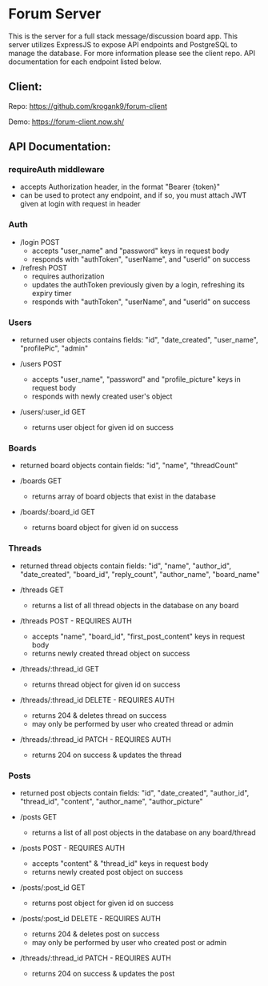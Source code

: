 # Forum Server

This is the server for a full stack message/discussion board app. This server utilizes ExpressJS to expose API endpoints and PostgreSQL to manage the database. For more information please see the client repo. API documentation for each endpoint listed below.

## Client:

Repo: https://github.com/krogank9/forum-client

Demo: https://forum-client.now.sh/

## API Documentation:

### requireAuth middleware

* accepts Authorization header, in the format "Bearer {token}"
* can be used to protect any endpoint, and if so, you must attach JWT given at login with request in header

### Auth

* /login POST
  * accepts "user_name" and "password" keys in request body
  * responds with "authToken", "userName", and "userId" on success
* /refresh POST
  * requires authorization
  * updates the authToken previously given by a login, refreshing its expiry timer
  * responds with "authToken", "userName", and "userId" on success
  
### Users

* returned user objects contains fields: "id", "date_created", "user_name", "profilePic", "admin"

* /users POST
  * accepts "user_name", "password" and "profile_picture" keys in request body
  * responds with newly created user's object
* /users/:user_id GET
  * returns user object for given id on success

### Boards

* returned board objects contain fields: "id", "name", "threadCount"

* /boards GET
  * returns array of board objects that exist in the database

* /boards/:board_id GET
  * returns board object for given id on success

### Threads

* returned thread objects contain fields: "id", "name", "author_id", "date_created", "board_id", "reply_count", "author_name", "board_name"

* /threads GET
  * returns a list of all thread objects in the database on any board

* /threads POST - REQUIRES AUTH
  * accepts "name", "board_id", "first_post_content" keys in request body
  * returns newly created thread object on success

* /threads/:thread_id GET
  * returns thread object for given id on success

* /threads/:thread_id DELETE - REQUIRES AUTH
  * returns 204 & deletes thread on success
  * may only be performed by user who created thread or admin

* /threads/:thread_id PATCH - REQUIRES AUTH
  * returns 204 on success & updates the thread

### Posts

* returned post objects contain fields: "id", "date_created", "author_id", "thread_id", "content", "author_name", "author_picture"

* /posts GET
  * returns a list of all post objects in the database on any board/thread

* /posts POST - REQUIRES AUTH
  * accepts "content" & "thread_id" keys in request body
  * returns newly created post object on success

* /posts/:post_id GET
  * returns post object for given id on success

* /posts/:post_id DELETE - REQUIRES AUTH
  * returns 204 & deletes post on success
  * may only be performed by user who created post or admin

* /threads/:thread_id PATCH - REQUIRES AUTH
  * returns 204 on success & updates the post
  
